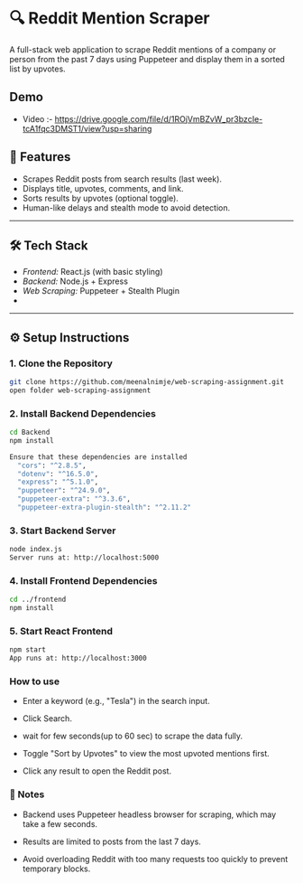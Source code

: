 # 🔍 Reddit Mention Scraper

A full-stack web application to scrape Reddit mentions of a company or person from the past 7 days using Puppeteer and display them in a sorted list by upvotes.

## Demo

- Video :- https://drive.google.com/file/d/1ROjVmBZvW_pr3bzcIe-tcA1fqc3DMST1/view?usp=sharing

  
## 🚀 Features

- Scrapes Reddit posts from search results (last week).
- Displays title, upvotes, comments, and link.
- Sorts results by upvotes (optional toggle).
- Human-like delays and stealth mode to avoid detection.

---

## 🛠 Tech Stack

- *Frontend:* React.js (with basic styling)
- *Backend:* Node.js + Express
- *Web Scraping:* Puppeteer + Stealth Plugin
- 
---

## ⚙ Setup Instructions

### 1. Clone the Repository

```bash
git clone https://github.com/meenalnimje/web-scraping-assignment.git
open folder web-scraping-assignment
```

### 2. Install Backend Dependencies
```bash
cd Backend
npm install

Ensure that these dependencies are installed 
  "cors": "^2.8.5",
  "dotenv": "^16.5.0",
  "express": "^5.1.0",
  "puppeteer": "^24.9.0",
  "puppeteer-extra": "^3.3.6",
  "puppeteer-extra-plugin-stealth": "^2.11.2"
```


### 3. Start Backend Server
```bash
node index.js
Server runs at: http://localhost:5000
```

### 4. Install Frontend Dependencies
```bash
cd ../frontend
npm install
```

### 5. Start React Frontend
```bash
npm start
App runs at: http://localhost:3000
```

### How to use
- Enter a keyword (e.g., "Tesla") in the search input.

- Click Search.

- wait for few seconds(up to 60 sec) to scrape the data fully.

- Toggle "Sort by Upvotes" to view the most upvoted mentions first.

- Click any result to open the Reddit post.

### 📌 Notes
- Backend uses Puppeteer headless browser for scraping, which may take a few seconds.

- Results are limited to posts from the last 7 days.

- Avoid overloading Reddit with too many requests too quickly to prevent temporary blocks.
